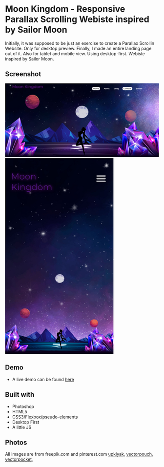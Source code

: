 # Moon Kingdom - Responsive Parallax Scrolling Webiste inspired by Sailor Moon

Initially, it was supposed to be just an exercise to create a Parallax Scrollin Website. Only for desktop preview.
Finally, I made an entire landing page out of it. Also for tablet and mobile view.
Using desktop-first. Webiste inspired by Sailor Moon.

## Screenshot

![](./img/screen1.png) ![](./img/screen2.png)

## Demo

- A live demo can be found [here]()

## Built with

- Photoshop
- HTML5
- CSS3/Flexbox/pseudo-elements
- Desktop First
- A little JS

## Photos

All images are from freepik.com and pinterest.com
[upklyak](https://www.freepik.com/author/upklyak),
[vectorpouch](https://www.freepik.com/author/vectorpouch),
[vectorpocket](https://www.freepik.com/author/vectorpocket),
